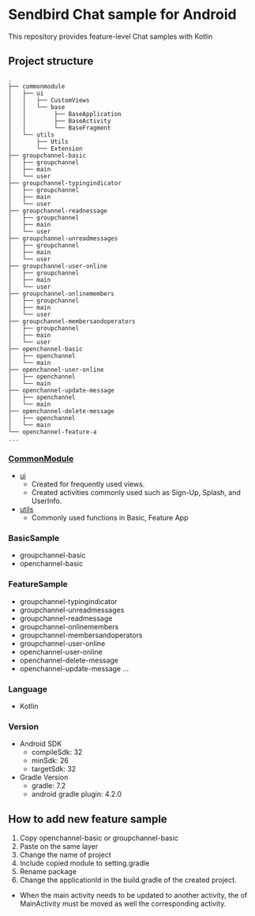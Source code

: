# Sendbird Chat sample for Android

This repository provides feature-level Chat samples with Kotlin

## Project structure

```
.
├── commonmodule
│   ├── ui
│   │   ├── CustomViews
│   │   └── base
│   │        ├── BaseApplication
│   │        ├── BaseActivity
│   │        └── BaseFragment
│   └── utils
│       ├── Utils
│       └── Extension
├── groupchannel-basic
│   ├── groupchannel
│   ├── main
│   └── user
├── groupchannel-typingindicator
│   ├── groupchannel
│   ├── main
│   └── user
├── groupchannel-readnessage
│   ├── groupchannel
│   ├── main
│   └── user
├── groupchannel-unreadmessages
│   ├── groupchannel
│   ├── main
│   └── user
├── groupchannel-user-online
│   ├── groupchannel
│   ├── main
│   └── user
├── groupchannel-onlinemembers
│   ├── groupchannel
│   ├── main
│   └── user
├── groupchannel-membersandoperators
│   ├── groupchannel
│   ├── main
│   └── user
├── openchannel-basic
│   ├── openchannel
│   └── main
├── openchannel-user-online
│   ├── openchannel
│   └── main
├── openchannel-update-message
│   ├── openchannel
│   └── main
├── openchannel-delete-message
│   ├── openchannel
│   └── main
└── openchannel-feature-a
...

```

### [CommonModule](https://github.com/sendbird/sendbird-chat-sample-android/tree/main/commonmodule)

- [ui](https://github.com/sendbird/sendbird-chat-sample-android/tree/main/commonmodule/src/main/java/com/sendbird/chat/module/ui)
    - Created for frequently used views.
    - Created activities commonly used such as Sign-Up, Splash, and UserInfo.
- [utils](https://github.com/sendbird/examples-chat-ios/tree/main/CommonModule/CommonModule/View)
    - Commonly used functions in Basic, Feature App

### BasicSample

- groupchannel-basic
- openchannel-basic

### FeatureSample

- groupchannel-typingindicator
- groupchannel-unreadmessages
- groupchannel-readmessage
- groupchannel-onlinemembers
- groupchannel-membersandoperators
- groupchannel-user-online
- openchannel-user-online
- openchannel-delete-message
- openchannel-update-message
...

### Language

+ Kotlin

### Version

+ Android SDK
    + compileSdk: 32
    + minSdk: 26
    + targetSdk: 32
+ Gradle Version
    + gradle: 7.2
    + android gradle plugin: 4.2.0

## How to add new feature sample

1. Copy openchannel-basic or groupchannel-basic
2. Paste on the same layer
3. Change the name of project
4. Include copied module to setting.gradle
5. Rename package
6. Change the applicationId in the build.gradle of the created project.

+ When the main activity needs to be updated to another activity, the <intent-filter> of
  MainActivity must be moved as well the corresponding activity.